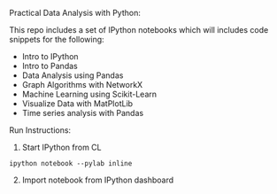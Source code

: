Practical Data Analysis with Python: 

This repo includes a set of IPython notebooks which will includes code snippets for the following:

+ Intro to IPython
+ Intro to Pandas
+ Data Analysis using Pandas
+ Graph Algorithms with NetworkX
+ Machine Learning using Scikit-Learn
+ Visualize Data with MatPlotLib
+ Time series analysis with Pandas 

Run Instructions:

1. Start IPython from CL

`ipython notebook --pylab inline`

2. Import notebook from IPython dashboard

